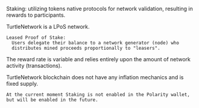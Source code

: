 Staking: utilizing tokens native protocols for network validation, resulting in rewards to participants.

  TurtleNetwork is a LPoS network. 
  
    Leased Proof of Stake:
      Users delegate their balance to a network generator (node) who
      distributes mined proceeds proportionally to "leasers".
      
  The reward rate is variable and relies entirely upon the amount of network activity (transactions).
  
  TurtleNetwork blockchain does not have any inflation mechanics and is fixed supply.
  
    At the current moment Staking is not enabled in the Polarity wallet, but will be enabled in the future.
